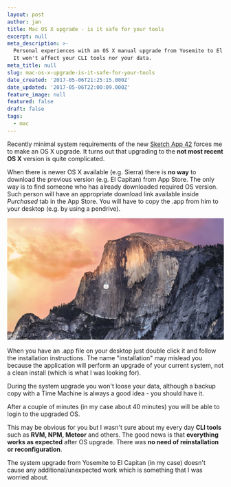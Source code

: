 ```yaml
---
layout: post
author: jan
title: Mac OS X upgrade - is it safe for your tools
excerpt: null
meta_description: >-
  Personal experiences with an OS X manual upgrade from Yosemite to El Capitan.
  It won't affect your CLI tools nor your data.
meta_title: null
slug: mac-os-x-upgrade-is-it-safe-for-your-tools
date_created: '2017-05-06T21:25:15.000Z'
date_updated: '2017-05-06T22:00:09.000Z'
feature_image: null
featured: false
draft: false
tags:
  - mac
---
```

Recently minimal system requirements of the new [Sketch App 42](https://www.sketchapp.com/updates/#version-42) forces me to make an OS X upgrade. It turns out that upgrading to the **not most recent OS X** version is quite complicated.

When there is newer OS X available (e.g. Sierra) there is **no way** to download the previous version (e.g. El Capitan) from App Store. The only way is to find someone who has already downloaded required OS version. Such person will have an appropriate download link available inside *Purchased* tab in the App Store. You will have to copy the .app from him to your desktop (e.g. by using a pendrive).

![El Capitan icon on desktop](img/screen-shot-2017-05-06-at-19.48.31.jpg)

When you have an .app file on your desktop just double click it and follow the installation instructions. The name "installation" may mislead you because the application will perform an upgrade of your current system, not a clean install (which is what I was looking for).

During the system upgrade you won't loose your data, although a backup copy with a Time Machine is always a good idea - you should have it.

After a couple of minutes (in my case about 40 minutes) you will be able to login to the upgraded OS.

This may be obvious for you but I wasn't sure about my every day **CLI tools** such as **RVM, NPM, Meteor** and others. The good news is that **everything works as expected** after OS upgrade. There was **no need of reinstallation or reconfiguration**.

The system upgrade from Yosemite to El Capitan (in my case) doesn't cause any additional/unexpected work which is something that I was worried about.
